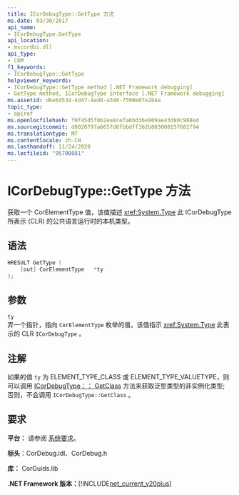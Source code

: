 ```yaml
---
title: ICorDebugType::GetType 方法
ms.date: 03/30/2017
api_name:
- ICorDebugType.GetType
api_location:
- mscordbi.dll
api_type:
- COM
f1_keywords:
- ICorDebugType::GetType
helpviewer_keywords:
- ICorDebugType::GetType method [.NET Framework debugging]
- GetType method, ICorDebugType interface [.NET Framework debugging]
ms.assetid: d6e64534-4d47-4ad0-a340-7590e07e2b4a
topic_type:
- apiref
ms.openlocfilehash: f0f45d5f0b2ea8cefa6bd36e909ae43d80c968ed
ms.sourcegitcommit: d8020797a6657d0fbbdff362b80300815f682f94
ms.translationtype: MT
ms.contentlocale: zh-CN
ms.lasthandoff: 11/24/2020
ms.locfileid: "95700881"
---
```

# <a name="icordebugtypegettype-method"></a>ICorDebugType::GetType 方法

获取一个 CorElementType 值，该值描述 <xref:System.Type> 此 ICorDebugType 所表示 (CLR) 的公共语言运行时的本机类型。  
  
## <a name="syntax"></a>语法  
  
```cpp  
HRESULT GetType (  
    [out] CorElementType   *ty  
);  
```  
  
## <a name="parameters"></a>参数  

 `ty`  
 弄一个指针，指向 `CorElementType` 枚举的值，该值指示 <xref:System.Type> 此表示的 CLR `ICorDebugType` 。  
  
## <a name="remarks"></a>注解  

 如果的值 `ty` 为 ELEMENT_TYPE_CLASS 或 ELEMENT_TYPE_VALUETYPE，则可以调用 [ICorDebugType：： GetClass](icordebugtype-getclass-method.md) 方法来获取泛型类型的非实例化类型; 否则，不会调用 `ICorDebugType::GetClass` 。  
  
## <a name="requirements"></a>要求  

 **平台：** 请参阅 [系统要求](../../get-started/system-requirements.md)。  
  
 **标头**：CorDebug.idl、CorDebug.h  
  
 **库：** CorGuids.lib  
  
 **.NET Framework 版本：**[!INCLUDE[net_current_v20plus](../../../../includes/net-current-v20plus-md.md)]
